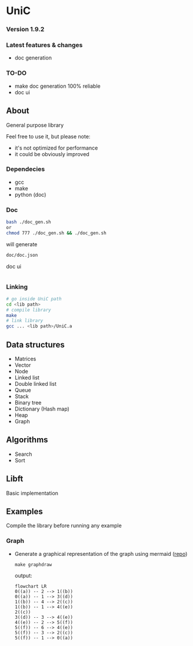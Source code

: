 # UniC

### Version 1.9.2

### Latest features & changes

- doc generation

### TO-DO

- make doc generation 100% reliable
- doc ui

## About

General purpose library

Feel free to use it, but please note:

- it's not optimized for performance
- it could be obviously improved

### Dependecies

- gcc
- make
- python (doc)

### Doc

```sh
bash ./doc_gen.sh
or
chmod 777 ./doc_gen.sh && ./doc_gen.sh
```
will generate
```sh
doc/doc.json
```
doc ui
```sh
```

### Linking

```sh
# go inside UniC path
cd <lib path>
# compile library
make
# link library
gcc ... <lib path>/UniC.a
```

## Data structures

- Matrices
- Vector
- Node
- Linked list
- Double linked list
- Queue
- Stack
- Binary tree
- Dictionary (Hash map)
- Heap
- Graph

## Algorithms

- Search
- Sort

## Libft

Basic implementation

## Examples

Compile the library before running any example

### Graph

- Generate a graphical representation of the graph using mermaid ([repo](https://github.com/mermaid-js/mermaid))

	```make
	make graphdraw
	```
	output:
	```mermaid
	flowchart LR
	0((a)) -- 2 --> 1((b))
	0((a)) -- 1 --> 3((d))
	1((b)) -- 4 --> 2((c))
	1((b)) -- 1 --> 4((e))
	2((c))
	3((d)) -- 3 --> 4((e))
	4((e)) -- 2 --> 5((f))
	5((f)) -- 6 --> 4((e))
	5((f)) -- 3 --> 2((c))
	5((f)) -- 1 --> 0((a))
	```

